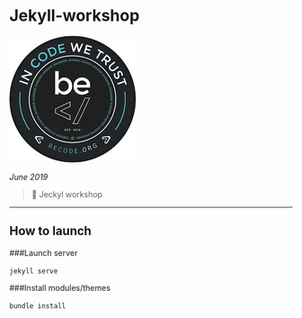 # Jekyll-workshop

![Becode logo](https://raw.githubusercontent.com/Raigyo/react-character-manager/master/img/becode-logo.png)



*June 2019*

> 🔨 Jeckyl workshop


* * *

## How to launch

###Launch server

`jekyll serve`

###Install modules/themes

`bundle install`
